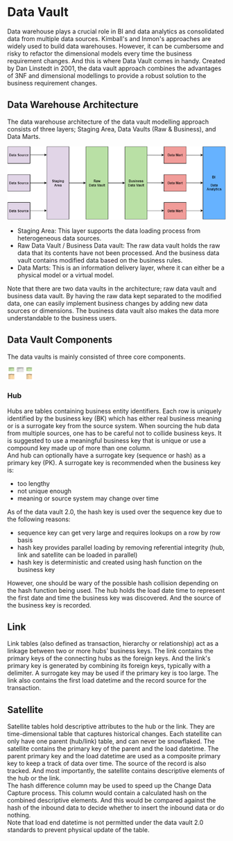 # Data Vault
Data warehouse plays a crucial role in BI and data analytics as consolidated data from multiple data sources. Kimball's and Inmon's approaches are widely used to build data warehouses. However, it can be cumbersome and risky to refactor the dimensional models every time the business requirement changes. And this is where Data Vault comes in handy. Created by Dan Linstedt in 2001, the data vault approach combines the advantages of 3NF and dimensional modellings to provide a robust solution to the business requirement changes.

## Data Warehouse Architecture
The data warehouse architecture of the data vault modelling approach consists of three layers; Staging Area, Data Vaults (Raw & Business), and Data Marts.

<img src=https://github.com/TravisH0301/learning/blob/master/images/data_vault_architecture.png width=600px>

- Staging Area: This layer supports the data loading process from heterogeneous data sources.
- Raw Data Vault / Business Data vault: The raw data vault holds the raw data that its contents have not been processed. And the business data vault contains modified data based on the business rules.
- Data Marts: This is an information delivery layer, where it can either be a physical model or a virtual model.

Note that there are two data vaults in the architecture; raw data vault and business data vault. By having the raw data kept separated to the modified data, one can easily 
implement business changes by adding new data sources or dimensions. The business data vault also makes the data more understandable to the business users. 

## Data Vault Components
The data vaults is mainly consisted of three core components. 

<img src=https://github.com/TravisH0301/learning/blob/master/images/data_vault_example.png width=60px>

### Hub
Hubs are tables containing business entity identifiers. Each row is uniquely identified by the business key (BK) which has either real business meaning or is a surrogate key
from the source system. When sourcing the hub data from multiple sources, one has to be careful not to collide business keys. It is suggested to use a meaningful business
key that is unique or use a compound key made up of more than one column. <br>
And hub can optionally have a surrogate key (sequence or hash) as a primary key (PK). A surrogate key is recommended when the business key is:
- too lengthy
- not unique enough
- meaning or source system may change over time

As of the data vault 2.0, the hash key is used over the sequence key due to the following reasons:
- sequence key can get very large and requires lookups on a row by row basis
- hash key provides parallel loading by removing referential integrity (hub, link and satellite can be loaded in parallel)
- hash key is deterministic and created using hash function on the business key

However, one should be wary of the possible hash collision depending on the hash function being used. 
The hub holds the load date time to represent the first date and time the business key was discovered. And the source of the business key is recorded.

## Link

Link tables (also defined as transaction, hierarchy or relationship) act as a linkage between two or more hubs' business keys. The link contains the primary keys of the connecting hubs as the foreign keys. And the link's 
primary key is generated by combining its foreign keys, typically with a delimiter. A surrogate key may be used if the primary key is too large. The link also contains
the first load datetime and the record source for the transaction.

## Satellite
Satellite tables hold descriptive attributes to the hub or the link. They are time-dimensional table that captures historical changes. 
Each statellite can only have one parent (hub/link) table, and can never be snowflaked. The satellite contains the primary key of the parent and the load datetime. 
The parent primary key and the load datetime are used as a composite primary key to keep a track of data over time. The source of the record is also tracked. 
And most importantly, the satellite contains descriptive elements of the hub or the link. <br>
The hash difference column may be used to speed up the Change Data Capture process. This column would contain a calculated hash on the combined descriptive elements. 
And this would be compared against the hash of the inbound data to decide whether to insert the inbound data or do nothing. <br>
Note that load end datetime is not permitted under the data vault 2.0 standards to prevent physical update of the table. 


<!-- 
- other tables
- comparison to 3NF & dimension model
  - what characteristics of 3nf and dim model does data vault holds?
  - adv & drawbacks 
-->


